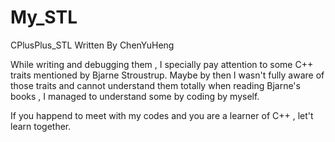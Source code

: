 # My_STL
CPlusPlus_STL Written By ChenYuHeng

While writing and debugging them , I specially pay attention to some C++ traits mentioned by Bjarne Stroustrup.
Maybe by then I wasn't fully aware of those traits and cannot understand them totally when reading Bjarne's books , I managed to understand some by coding by myself.

If you happend to meet with my codes and you are a learner of C++ , let't learn together.
